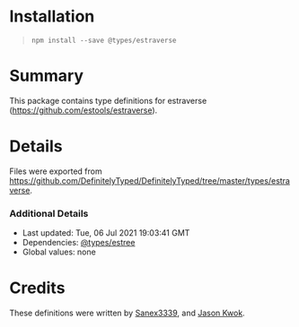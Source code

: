 # Installation
> `npm install --save @types/estraverse`

# Summary
This package contains type definitions for estraverse (https://github.com/estools/estraverse).

# Details
Files were exported from https://github.com/DefinitelyTyped/DefinitelyTyped/tree/master/types/estraverse.

### Additional Details
 * Last updated: Tue, 06 Jul 2021 19:03:41 GMT
 * Dependencies: [@types/estree](https://npmjs.com/package/@types/estree)
 * Global values: none

# Credits
These definitions were written by [Sanex3339](https://github.com/sanex3339), and [Jason Kwok](https://github.com/JasonHK).
